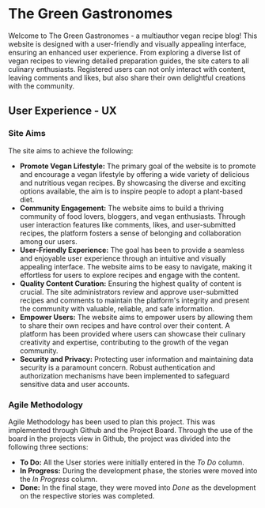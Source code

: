 # The Green Gastronomes
Welcome to The Green Gastronomes - a multiauthor vegan recipe blog! This website is designed with a user-friendly and visually appealing interface, ensuring an enhanced user experience. From exploring a diverse list of vegan recipes to viewing detailed preparation guides, the site caters to all culinary enthusiasts. Registered users can not only interact with content, leaving comments and likes, but also share their own delightful creations with the community.
## User Experience - UX
### Site Aims
The site aims to achieve the following:
- **Promote Vegan Lifestyle:** The primary goal of the website is to promote and encourage a vegan lifestyle by offering a wide variety of delicious and nutritious vegan recipes. By showcasing the diverse and exciting options available, the aim is to inspire people to adopt a plant-based diet.
- **Community Engagement:** The website aims to build a thriving community of food lovers, bloggers, and vegan enthusiasts. Through user interaction features like comments, likes, and user-submitted recipes, the platform fosters a sense of belonging and collaboration among our users.
- **User-Friendly Experience:** The goal has been to provide a seamless and enjoyable user experience through an intuitive and visually appealing interface. The website aims to be easy to navigate, making it effortless for users to explore recipes and engage with the content.
- **Quality Content Curation:** Ensuring the highest quality of content is crucial. The site administrators review and approve user-submitted recipes and comments to maintain the platform's integrity and present the community with valuable, reliable, and safe information.
- **Empower Users:** The website aims to empower users by allowing them to share their own recipes and have control over their content. A platform has been provided where users can showcase their culinary creativity and expertise, contributing to the growth of the vegan community.
- **Security and Privacy:** Protecting user information and maintaining data security is a paramount concern. Robust authentication and authorization mechanisms have been implemented to safeguard sensitive data and user accounts.
### Agile Methodology
Agile Methodology has been used to plan this project. This was implemented through Github and the Project Board. Through the use of the board in the projects view in Github, the project was divided into the following three sections: 
- **To Do:** All the User stories were initially entered in the *To Do* column.
- **In Progress:** During the development phase, the stories were moved into the *In Progress* column.
- **Done:** In the final stage, they were moved into *Done* as the development on the respective stories was completed.
